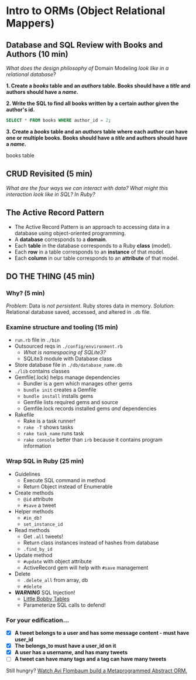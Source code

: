 # Intro to ORMs (Object Relational Mappers)

## Database and SQL Review with Books and Authors (10 min)

*What does the design philosophy of* Domain Modeling *look like in a relational database?*

**1. Create a *books* table and an *authors* table. Books should have a *title* and authors should have a *name*.**



**2. Write the SQL to find all books written by a certain author given the author's id.**
```SQL
SELECT * FROM books WHERE author_id = 2;
```

**3. Create a *books* table and an *authors* table where each author can have one or multiple books. Books should have a *title* and authors should have a *name*.**

books table



## CRUD Revisited (5 min)
*What are the four ways we can interact with data? What might this interaction look like in SQL? In Ruby?*



## The Active Record Pattern
- The Active Record Pattern is an approach to accessing data in a database using object-oriented programming.
- A **database** corresponds to a **domain**.
- Each **table** in the database corresponds to a Ruby **class** (model).
- Each **row** in a table corresponds to an **instance** of that model.
- Each **column** in our table corresponds to an **attribute** of that model.

## DO THE THING (45 min)

### Why? (5 min)
*Problem*: Data is *not persistent*. Ruby stores data in memory. 
*Solution*: Relational database saved, accessed, and altered in `.db` file.

### Examine structure and tooling (15 min)
- `run.rb` file in `./bin`
- Outsourced reqs in `./config/environment.rb`
    - *What is namespacing of SQLite3?*
    - SQLite3 module with Database class
- Store database file in `./db/database_name.db`
- `./lib` contains classes
- Gemfile(.lock) helps manage dependencies
    - Bundler is a gem which manages other gems
    - `bundle init` creates a Gemfile
    - `bundle install` installs gems
    - Gemfile lists required gems and source
    - Gemfile.lock records installed gems *and* dependencies
- Rakefile
    - Rake is a task runner!
    - `rake -T` shows tasks
    - `rake task_name` runs task
    - `rake console` better than `irb` because it contains program information

### Wrap SQL in Ruby (25 min)
- Guidelines
    - Execute SQL command in method
    - Return Object instead of Enumerable
- Create methods
    - `@id` attribute
    - `#save` a tweet
- Helper methods
    - `#in_db?`
    - `set_instance_id`
- Read methods
    - Get `.all` tweets!
    - Return class instances instead of hashes from database
    - `.find_by_id`
- Update method
    - `#update` with object attribute
    - ActiveRecord gem will help with `#save` management
- Delete
    - `.delete_all` from array, db
    - `#delete` 
- ***WARNING*** SQL Injection!
    - [Little Bobby Tables](https://xkcd.com/327/)
    - Parameterize SQL calls to defend!

### For your edification...
- [x] **A tweet belongs to a user and has some message content - must have user_id**
- [x] **The belongs_to must have a user_id on it**
- [x] **A user has a username, and has many tweets**
- [ ] **A tweet can have many tags and a tag can have many tweets**

Still hungry? [Watch Avi Flombaum build a Metaprogrammed Abstract ORM.](https://www.youtube.com/watch?time_continue=2&v=hts7TjpPw-8)